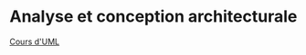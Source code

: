 # Analyse et conception architecturale

[Cours d'UML](https://laurent-audibert.developpez.com/Cours-UML/)